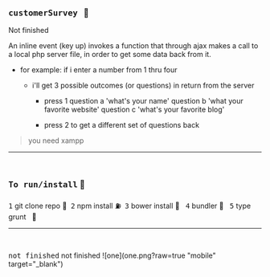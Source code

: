 ### <kbd>customerSurvey</kbd> &nbsp; :rocket:
  Not finished
  
  An inline event (key up) invokes a function that through ajax makes a call to a local php server file,
  in order to get some data back from it.
  - for example: if i enter a number from 1 thru four
    - i'll get 3 possible outcomes (or questions) in return from the server
  
        - press 1
            question a 'what's your name'
            question b 'what your favorite website'
            question c 'what's your favorite blog'
            
        - press 2
            to get a different set of questions back
  


> you need xampp 

<hr />
<br />


### <kbd>To run/install</kbd> :key:
<kbd>1</kbd> git clone repo :moyai:&nbsp;
<kbd>2</kbd> npm install :fuelpump:&nbsp;
<kbd>3</kbd> bower install :izakaya_lantern: &nbsp;
<kbd>4</kbd> bundler :construction:&nbsp;&nbsp;
<kbd>5</kbd> type grunt  &nbsp;&nbsp;:checkered_flag:





<hr />
  
<br />
  
<kbd>not finished</kbd> not finished
![one](one.png?raw=true "mobile" target="_blank")

